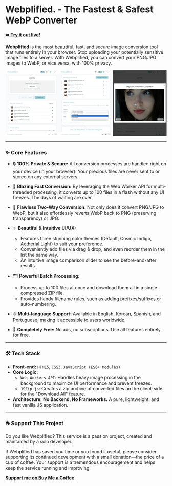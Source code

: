 # Webplified. - The Fastest & Safest WebP Converter

**[➡️ Try it out live!](https://heavyrain39.github.io/Webplified/)**

**Webplified** is the most beautiful, fast, and secure image conversion tool that runs entirely in your browser. Stop uploading your potentially sensitive image files to a server. With Webplified, you can convert your PNG/JPG images to WebP, or vice versa, with 100% privacy.

![Webplified Screenshot](webp_004.webp)

---

### ✨ Core Features

*   🔒 **100% Private & Secure:** All conversion processes are handled right on your device (in your browser). Your precious files are never sent to or stored on any external servers.

*   🚀 **Blazing Fast Conversion:** By leveraging the Web Worker API for multi-threaded processing, it converts up to 100 files in a flash without any UI freezes. The days of waiting are over.

*   🔄 **Flawless Two-Way Conversion:** Not only does it convert PNG/JPG to WebP, but it also effortlessly reverts WebP back to PNG (preserving transparency) or JPG.

*   ✨ **Beautiful & Intuitive UI/UX:**
    *   Features three stunning color themes (Default, Cosmic Indigo, Aetherial Light) to suit your preference.
    *   Conveniently add files via drag & drop, and even reorder them in the list the same way.
    *   An intuitive image comparison slider to see the before-and-after results.

*   🗂️ **Powerful Batch Processing:**
    *   Process up to 100 files at once and download them all in a single compressed ZIP file.
    *   Provides handy filename rules, such as adding prefixes/suffixes or auto-numbering.

*   🌐 **Multi-language Support:** Available in English, Korean, Spanish, and Portuguese, making it accessible to users worldwide.

*   💸 **Completely Free:** No ads, no subscriptions. Use all features entirely for free.

---

### 🛠️ Tech Stack

*   **Front-end:** `HTML5`, `CSS3`, `JavaScript (ES6+ Modules)`
*   **Core Logic:**
    *   `Web Workers API`: Handles heavy image processing in the background to maximize UI performance and prevent freezes.
    *   `JSZip.js`: Creates a zip archive of converted files on the client-side for the "Download All" feature.
*   **Architecture:** **No Backend, No Frameworks.** A pure, lightweight, and fast vanilla JS application.

---

### ☕ Support This Project

Do you like Webplified? This service is a passion project, created and maintained by a solo developer.

If Webplified has saved you time or you found it useful, please consider supporting its continued development with a small donation—the price of a cup of coffee. Your support is a tremendous encouragement and helps keep the service running and improving.

**[Support me on Buy Me a Coffee](https://buymeacoffee.com/yakshawan)**
